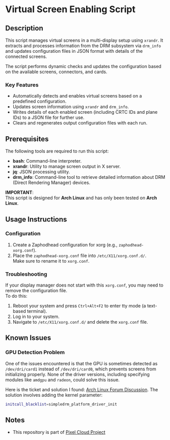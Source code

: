 # Virtual Screen Enabling Script

## Description

This script manages virtual screens in a multi-display setup using `xrandr`. It extracts and processes information from the DRM subsystem via `drm_info` and updates configuration files in JSON format with details of the connected screens.

The script performs dynamic checks and updates the configuration based on the available screens, connectors, and cards.

### Key Features

- Automatically detects and enables virtual screens based on a predefined configuration.
- Updates screen information using `xrandr` and `drm_info`.
- Writes details of each enabled screen (including CRTC IDs and plane IDs) to a JSON file for further use.
- Clears and regenerates output configuration files with each run.

## Prerequisites

The following tools are required to run this script:

- **bash**: Command-line interpreter.
- **xrandr**: Utility to manage screen output in X server.
- **jq**: JSON processing utility.
- **drm_info**: Command-line tool to retrieve detailed information about DRM (Direct Rendering Manager) devices.

**IMPORTANT**:  
This script is designed for **Arch Linux** and has only been tested on **Arch Linux**.

## Usage Instructions

### Configuration

1. Create a Zaphodhead configuration for xorg (e.g., `zaphodhead-xorg.conf`).
2. Place the `zaphodhead-xorg.conf` file into `/etc/X11/xorg.conf.d/`.  
   Make sure to rename it to `xorg.conf`.

### Troubleshooting

If your display manager does not start with this `xorg.conf`, you may need to remove the configuration file.  
To do this:

1. Reboot your system and press `Ctrl+Alt+F2` to enter tty mode (a text-based terminal).
2. Log in to your system.
3. Navigate to `/etc/X11/xorg.conf.d/` and delete the `xorg.conf` file.

## Known Issues

### GPU Detection Problem

One of the issues encountered is that the GPU is sometimes detected as `/dev/dri/card1` instead of `/dev/dri/card0`, which prevents screens from initializing properly. None of the driver versions, including specifying modules like `amdgpu` and `radeon`, could solve this issue. 

Here is the ticket and solution I found: [Arch Linux Forum Discussion](https://bbs.archlinux.org/viewtopic.php?id=288578). The solution involves adding the kernel parameter:

```bash
initcall_blacklist=simpledrm_platform_driver_init
```
## Notes
 - This repository is part of [Pixel Cloud Project](https://github.com/FurmanovVitaliy/self-hosted-cloud-gaming-service)

